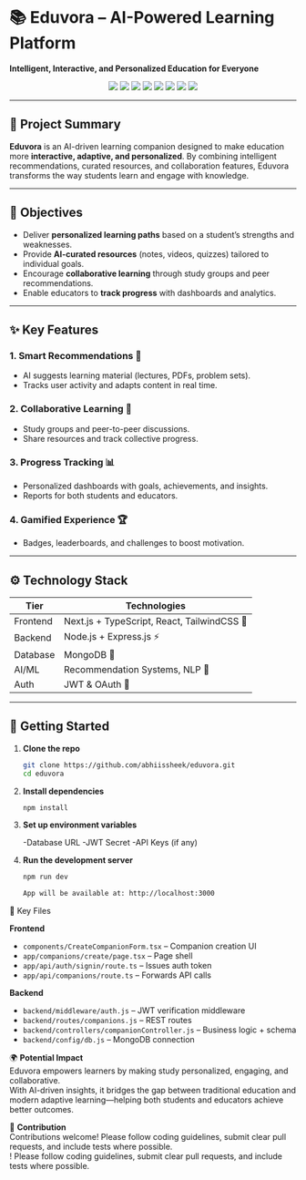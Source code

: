 # 📚 Eduvora – AI-Powered Learning Platform  

**Intelligent, Interactive, and Personalized Education for Everyone**  

<p align="center">  
  <img src="https://img.shields.io/badge/Next.js-000000?style=for-the-badge&logo=nextdotjs&logoColor=white"/>  
  <img src="https://img.shields.io/badge/React-20232A?style=for-the-badge&logo=react&logoColor=61DAFB"/>  
  <img src="https://img.shields.io/badge/TailwindCSS-38B2AC?style=for-the-badge&logo=tailwind-css&logoColor=white"/>  
  <img src="https://img.shields.io/badge/Node.js-43853D?style=for-the-badge&logo=node.js&logoColor=white"/>  
  <img src="https://img.shields.io/badge/Express.js-000000?style=for-the-badge&logo=express&logoColor=white"/>  
  <img src="https://img.shields.io/badge/MongoDB-4EA94B?style=for-the-badge&logo=mongodb&logoColor=white"/>  
  <img src="https://img.shields.io/badge/AI-Recommendation_System-blue?style=for-the-badge&logo=ai"/>  
  <img src="https://img.shields.io/badge/Auth-JWT%20|%20OAuth-orange?style=for-the-badge"/>  
</p>  

---

## 📝 Project Summary  

**Eduvora** is an AI-driven learning companion designed to make education more **interactive, adaptive, and personalized**. By combining intelligent recommendations, curated resources, and collaboration features, Eduvora transforms the way students learn and engage with knowledge.  

---

## 🎯 Objectives  

- Deliver **personalized learning paths** based on a student’s strengths and weaknesses.  
- Provide **AI-curated resources** (notes, videos, quizzes) tailored to individual goals.  
- Encourage **collaborative learning** through study groups and peer recommendations.  
- Enable educators to **track progress** with dashboards and analytics.  

---

## ✨ Key Features  

### 1. Smart Recommendations 🎯  
- AI suggests learning material (lectures, PDFs, problem sets).  
- Tracks user activity and adapts content in real time.  

### 2. Collaborative Learning 👥  
- Study groups and peer-to-peer discussions.  
- Share resources and track collective progress.  

### 3. Progress Tracking 📊  
- Personalized dashboards with goals, achievements, and insights.  
- Reports for both students and educators.  

### 4. Gamified Experience 🏆  
- Badges, leaderboards, and challenges to boost motivation.  

---

## ⚙️ Technology Stack  

| Tier        | Technologies |
|-------------|--------------|
| Frontend    | Next.js + TypeScript, React, TailwindCSS 🎨 |  
| Backend     | Node.js + Express.js ⚡ |  
| Database    | MongoDB 🍃 |  
| AI/ML       | Recommendation Systems, NLP 🤖 |  
| Auth        | JWT & OAuth 🔐 |  

---

## 🚀 Getting Started  

1. **Clone the repo**  
   ```bash
   git clone https://github.com/abhiissheek/eduvora.git
   cd eduvora
2. **Install dependencies**
   ```bash
   npm install
3. **Set up environment variables**
   
   -Database URL
   -JWT Secret
   -API Keys (if any)   
5. **Run the development server**
   ```bash
   npm run dev

   App will be available at: http://localhost:3000

🔑 Key Files  

**Frontend**  
- `components/CreateCompanionForm.tsx` – Companion creation UI  
- `app/companions/create/page.tsx` – Page shell  
- `app/api/auth/signin/route.ts` – Issues auth token  
- `app/api/companions/route.ts` – Forwards API calls  

**Backend**  
- `backend/middleware/auth.js` – JWT verification middleware  
- `backend/routes/companions.js` – REST routes  
- `backend/controllers/companionController.js` – Business logic + schema  
- `backend/config/db.js` – MongoDB connection  

🌍 **Potential Impact**  
Eduvora empowers learners by making study personalized, engaging, and collaborative.  
With AI-driven insights, it bridges the gap between traditional education and modern adaptive learning—helping both students and educators achieve better outcomes.  

🤝 **Contribution**  
Contributions welcome! Please follow coding guidelines, submit clear pull requests, and include tests where possible.  
! Please follow coding guidelines, submit clear pull requests, and include tests where possible.
   
   
